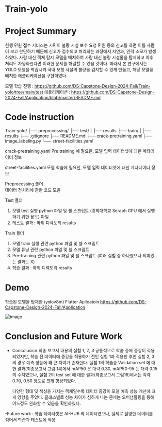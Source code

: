 # Train-yolo
# Project Summary
  현행 민원 접수 서비스는 시민이 불량 시설 보수 요청 민원 등의 신고를 하면 이를 사람이 보고 판단하기 때문에 신고가 접수되고 처리되는 과정에서 지연과, 인력 소모가 발생하였다. 
  사람 대신 객체 탐지 모델을 배치하여 사람 대신 불량 시설물을 탐지하고 이후 처리도 자동화한다면 이러한 문제를 해결할 수 있을 것이다. 
  따라서 본 연구에서는 YOLO 모델을 학습시켜 국내 보행 시설의 불량을 감지할 수 있게 만들고, 해당 모델을 배치한 애플리케이션을 구현하였다.

  모델 학습 진행 : https://github.com/DS-Capstone-Design-2024-Fall/Train-yolo/tree/main/test
  애플리케이션 : https://github.com/DS-Capstone-Design-2024-Fall/Application/blob/master/README.md

# Code instruction
Train-yolo/
├── preprocessing/
├── test/
|   ├── results
├── train/
|   ├── results
├── .gitignore
├── README.md
├── crack-pretraining.yaml
├── image_labeling.py
└── street-facilities.yaml

crack-pretraining.yaml
Pre training 에 필요한, 모델 입력 데이터셋에 대한 메타데이터 정보

street-facilities.yaml
모델 학습에 필요한, 모델 입력 데이터셋에 대한 메타데이터 정보

Preprocessing 폴더  
데이터 전처리에 관한 코드 모음  

Test 폴더
1. 모델 test 실행 python 파일 및 쉘 스크립트 (경희대학교 Seraph GPU 에서 실행하기 위한 용도) 파일  
2. 테스트 결과 : 하위 디렉토리 results

Train 폴더
1. 모델 train 실행 관련 python 파일 및 쉘 스크립트
2. 모델 튜닝 관련 python 파일 및 쉘 스크립트
3. Pre-training 관련 python 파일 및 쉘 스크립트 (여러 실험 중 하나였으나 의미있는 결과는 X)
4. 학습 결과 : 하위 디렉토리 results

# Demo
학습된 모델을 탑재한 (yolov8m) Flutter Aplicatoin
https://github.com/DS-Capstone-Design-2024-Fall/Application

![image](https://github.com/user-attachments/assets/d27ba2eb-e924-4a72-a177-74a87965ca3d)

# Conclusion and Future Work
- Concolusion
     최종 보고서 내용의 실험 1, 2, 3 공통적으로 학습 중에 증강이 적용되었지만,
  학습 전 데이터에 증강을 적용하기 전인 실험 1과 적용한 후인 실험 2, 3의 경우 예측 성능에 꽤 큰 차이가 존재한다.
  실험 1의 학습중 Validation set 에 대한 결과(최종보고서 그림 14)에서 mAP50 은 대략 0.30, mAP50-95 는 대략 0.15의 수치였으나,
  실험 2의 test set 에 대한 결과(최종보고서 그림19)에서는 각각 0.70, 0.50 정도로 크게 향상되었다.

  다양한 형태 및 색상을 가지는 객체일수록 데이터 증강이 모델 예측 성능 개선에 크게 영향을 주었다.
  클래스별로 성능 차이가 심하게 나는 문제는 오버샘플링을 통해 어느정도 완화할 수 있음을 확인하였다.
  
-Future work : 학습 데이터셋은 AI-HUB 의 데이터였으나, 실제로 촬영한 데이터를 섞어서 학습과 테스트에 적용
 
